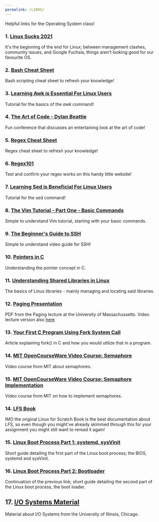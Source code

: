 ```yaml
---
permalink: /LINKS/
---
```


Helpful links for the Operating System class!

### 1. [Linux Sucks 2021](https://www.youtube.com/watch?v=WtJ9T_IJOPE)

It's the beginning of the end for Linux; between management clashes, community issues, and Google Fuchsia, things aren't looking good for our favourite OS.

### 2. [Bash Cheat Sheet](https://devhints.io/bash)

Bash scripting cheat sheet to refresh your knowledge!

### 3. [Learning Awk is Essential For Linux Users](https://www.youtube.com/watch?v=9YOZmI-zWok)

Tutorial for the basics of the *awk* command!

### 4. [The Art of Code - Dylan Beattie](https://www.youtube.com/watch?v=6avJHaC3C2U)

Fun conference that discusses an entertaining look at the art of code!

### 5. [Regex Cheat Sheet ](https://web.mit.edu/hackl/www/lab/turkshop/slides/regex-cheatsheet.pdf )

Regex cheat sheet to refresh your knowledge!

### 6. [Regex101](https://regex101.com/)

Test and confirm your regex works on this handy little website!

### 7.  [Learning Sed is Beneficial For Linux Users](https://www.youtube.com/watch?v=EACe7aiGczw)

Tutorial for the sed command!

### 8.  [The Vim Tutorial - Part One - Basic Commands](https://www.youtube.com/watch?v=ER5JYFKkYDg)

Simple to understand Vim tutorial, starting with your basic commands.

### 9.  [The Beginner's Guide to SSH](https://www.youtube.com/watch?v=2QXkrLVsRmk)

Simple to understand video guide for SSH!

### 10. [Pointers in C](https://iq.opengenus.org/pointers-in-c/)

Understanding the pointer concept in C.

### 11. [Understanding Shared Libraries in Linux](https://www.tecmint.com/understanding-shared-libraries-in-linux/)

The basics of Linux libraries - mainly managing and locating said libraries.

### 12. [Paging Presentation](http://lass.cs.umass.edu/~shenoy/courses/fall14/lectures/Lec15.pdf)

PDF from the Paging lecture at the University of Massachussetts. Video lecture version also [here](https://www.youtube.com/watch?v=4KFZMaCenX4)

### 13. [Your First C Program Using Fork System Call](https://linuxhint.com/c_fork_system_call/)

Article explaining fork() in C and how you would utilize that in a program.

### 14. [MIT OpenCourseWare Video Course: Semaphore](https://ocw.mit.edu/courses/electrical-engineering-and-computer-science/6-004-computation-structures-spring-2017/c19/c19s2/c19s2v2/)

Video course from MIT about semaphores.

### 15. [MIT OpenCourseWare Video Course: Semaphore Implementation](https://ocw.mit.edu/courses/electrical-engineering-and-computer-science/6-004-computation-structures-spring-2017/c19/c19s2/c19s2v4/)

Video course from MIT on how to implement semaphores.

### 14. [LFS Book](https://www.linuxfromscratch.org/lfs/view/stable/)

IMO the original Linux for Scratch Book is the best documentation about LFS, so even though you might've already skimmed through this for your assignment you might still want to reread it again!

### 15. [Linux Boot Process Part 1: systemd, sysVinit](https://tekneed.com/linux-boot-process-part-1-systemd-sysvinit-system/)

Short guide detailing the first part of the Linux boot process; the BIOS, systemd and sysVinit.

### 16. [Linux Boot Process Part 2: Bootloader](https://tekneed.com/linux-boot-process-part-2-the-linux-boot-loader/)

Continuation of the previous link; short guide detailing the second part of the Linux boot process, the boot loader.

## 17. [I/O Systems Material](https://www.cs.uic.edu/~jbell/CourseNotes/OperatingSystems/13_IOSystems.html)

Material about I/O Systems from the University of Illinois, Chicago.

